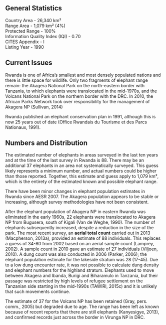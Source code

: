## General Statistics

Country Area - 26,340 km²<br />
Range Area - 1,079 km² (4%)<br />
Protected Range - 100%<br />
Information Quality Index (IQI) - 0.70<br />
CITES Appendix - I<br />
Listing Year - 1990

## Current Issues

Rwanda is one of Africa’s smallest and most densely populated nations and there is little space for wildlife. Only two fragments of elephant range remain: the Akagera National Park on the north-eastern border with Tanzania, to which elephants were translocated in the mid-1970s, and the Volcans National Park on the northern border with the DRC. In 2010, the African Parks Network took over responsibility for the management of Akagera NP (Sullivan, 2014)

Rwanda published an elephant conservation plan in 1991, although this is now 25 years out of date (Office Rwandais du Tourisme et des Parcs Nationaux, 1991).

## Numbers and Distribution

The estimated number of elephants in areas surveyed in the last ten years and at the time of the last survey in Rwanda is 88. There may be an additional 37 elephants in an area not systematically surveyed. This guess likely represents a minimum number, and actual numbers could be higher than those reported. Together, this estimate and guess apply to 1,079 km², which is the entirety of the estimated known and possible elephant range. 

There have been minor changes in elephant population estimates in Rwanda since AESR 2007. The Akagera population appears to be stable or increasing, although survey methodologies have not been consistent.

After the elephant population of Akagera NP in eastern Rwanda was eliminated in the early 1960s, 22 elephants were translocated to Akagera NP from Bugusera, south of Kigali (Van de Weghe, 1990). The number of elephants subsequently increased, despite a reduction in the size of the park. The most recent survey, an **aerial total count** carried out in 2013 (Macpherson, 2013a), provided an estimate of 88 individuals. This replaces a guess of 34-80 from 2002 based on an aerial sample count (Lamprey, 2002). A sample count in 2010 gave an estimate of 27 individuals (Viljoen, 2010). A dung count was also conducted in 2006 (Parker, 2006); the elephant population estimate for the lakeside stratum was 28 (17-45). Due to a low dung encounter rate, it was not possible to calculate dung density and elephant numbers for the highland stratum. Elephants used to move between Akagera and Ibanda, Burigi and Biharamulo in Tanzania, but their passage was restricted by high levels of refugee settlement on the Tanzanian side starting in the mid-1990s (TAWIRI, 2015c) and it is unlikely that such movements continue.

The estimate of 37 for the Volcans NP has been retained (Gray, pers. comm., 2005) but degraded due to age. The range has been left as known because of recent reports that there are still elephants (Kanyesigye, 2013), and confirmed records just across the border in Virunga NP in DRC. 
